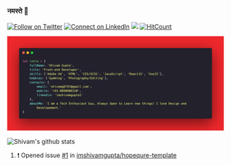 ### नमस्ते 🙏

[![Follow on Twitter](https://img.shields.io/badge/--twitter?label=Twitter&logo=Twitter&style=social)](https://twitter.com/imshivamgupta_)
[![Connect on LinkedIn](https://img.shields.io/badge/--linkedin?label=LinkedIn&logo=LinkedIn&style=social)](https://www.linkedin.com/in/imshivamgupta1)
[![](https://img.shields.io/badge/Gmail-shivamg8797%40gmail.com-red?logo=Gmail&logoColor=Red&labelColor=black)](mailto:shivamg8797@gmail.com)
[![HitCount](http://hits.dwyl.com/imshivamgupta/imshivamgupta.svg)](http://hits.dwyl.com/imshivamgupta/imshivamgupta)

![Introduction](https://github.com/imshivamgupta/imshivamgupta/blob/master/assets/intro.png?raw=true)

![Shivam's github stats](https://github-readme-stats.vercel.app/api?username=imshivamgupta&show_icons=true&theme=dark)

<!--START_SECTION:activity-->

1. ❗️ Opened issue [#1](https://github.com//imshivamgupta/hopequre-template/issues/1) in [imshivamgupta/hopequre-template](https://github.com//imshivamgupta/hopequre-template)
   <!--END_SECTION:activity-->

      <!--
      **imshivamgupta/imshivamgupta** is a ✨ _special_ ✨ repository because its `README.md` (this file) appears on your GitHub profile.

Here are some ideas to get you started:

- 🔭 I’m currently working on ...
- 🌱 I’m currently learning ...
- 👯 I’m looking to collaborate on ...
- 🤔 I’m looking for help with ...
- 💬 Ask me about ...
- 📫 How to reach me: ...
- 😄 Pronouns: ...
- ⚡ Fun fact: ...
  -->
